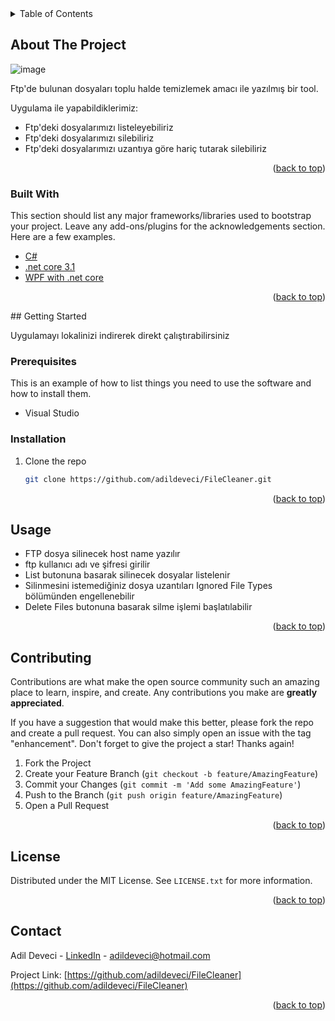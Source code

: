 <!-- TABLE OF CONTENTS -->
<details>
  <summary>Table of Contents</summary>
  <ol>
    <li>
      <a href="#about-the-project">About The Project</a>
      <ul>
        <li><a href="#built-with">Built With</a></li>
      </ul>
    </li>
    <li>
      <a href="#getting-started">Getting Started</a>
      <ul>
        <li><a href="#prerequisites">Prerequisites</a></li>
        <li><a href="#installation">Installation</a></li>
      </ul>
    </li>
    <li><a href="#usage">Usage</a></li> 
    <li><a href="#contributing">Contributing</a></li>
    <li><a href="#license">License</a></li>
    <li><a href="#contact">Contact</a></li>
  </ol>
</details>



<!-- ABOUT THE PROJECT -->
## About The Project

![image](https://user-images.githubusercontent.com/21089760/156881583-650eb3fe-df9d-433c-90e7-91574cc4fbfe.png)

Ftp'de bulunan dosyaları toplu halde temizlemek amacı ile yazılmış bir tool.

Uygulama ile yapabildiklerimiz:
* Ftp'deki dosyalarımızı listeleyebiliriz
* Ftp'deki dosyalarımızı silebiliriz
* Ftp'deki dosyalarımızı uzantıya göre hariç tutarak silebiliriz

 <p align="right">(<a href="#top">back to top</a>)</p>

### Built With

This section should list any major frameworks/libraries used to bootstrap your project. Leave any add-ons/plugins for the acknowledgements section. Here are a few examples.

* [C#](https://docs.microsoft.com/tr-tr/dotnet/csharp/)
* [.net core 3.1](https://docs.microsoft.com/tr-tr/dotnet/core/whats-new/dotnet-core-3-1) 
* [WPF with .net core](https://docs.microsoft.com/en-us/shows/desktop-and-net-core-101/create-your-first-wpf-app-on-net-core)
 
 <p align="right">(<a href="#top">back to top</a>)</p>
<!-- GETTING STARTED -->
## Getting Started

Uygulamayı lokalinizi indirerek direkt çalıştırabilirsiniz

### Prerequisites

This is an example of how to list things you need to use the software and how to install them.
* Visual Studio

### Installation
 
1. Clone the repo
   ```sh
   git clone https://github.com/adildeveci/FileCleaner.git
   ```
   
<p align="right">(<a href="#top">back to top</a>)</p>

<!-- USAGE EXAMPLES -->
## Usage

* FTP dosya silinecek host name yazılır
* ftp kullanıcı adı ve şifresi girilir
* List butonuna basarak silinecek dosyalar listelenir
* Silinmesini istemediğiniz dosya uzantıları Ignored File Types bölümünden engellenebilir
* Delete Files butonuna basarak silme işlemi başlatılabilir
 
 <p align="right">(<a href="#top">back to top</a>)</p>

<!-- CONTRIBUTING -->
## Contributing

Contributions are what make the open source community such an amazing place to learn, inspire, and create. Any contributions you make are **greatly appreciated**.

If you have a suggestion that would make this better, please fork the repo and create a pull request. You can also simply open an issue with the tag "enhancement".
Don't forget to give the project a star! Thanks again!

1. Fork the Project
2. Create your Feature Branch (`git checkout -b feature/AmazingFeature`)
3. Commit your Changes (`git commit -m 'Add some AmazingFeature'`)
4. Push to the Branch (`git push origin feature/AmazingFeature`)
5. Open a Pull Request

<p align="right">(<a href="#top">back to top</a>)</p>



<!-- LICENSE -->
## License

Distributed under the MIT License. See `LICENSE.txt` for more information.

<p align="right">(<a href="#top">back to top</a>)</p>



<!-- CONTACT -->
## Contact

Adil Deveci - [LinkedIn](https://www.linkedin.com/in/adildeveci/) - adildeveci@hotmail.com

Project Link: [https://github.com/adildeveci/FileCleaner](https://github.com/adildeveci/FileCleaner)

<p align="right">(<a href="#top">back to top</a>)</p>

